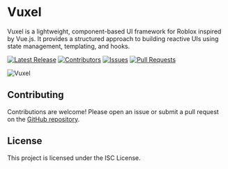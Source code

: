 # Vuxel

Vuxel is a lightweight, component-based UI framework for Roblox inspired by Vue.js. It provides a structured approach to building reactive UIs using state management, templating, and hooks.

[![Latest Release](https://img.shields.io/github/v/release/Acttop-Interactive/vuxel)](https://github.com/Acttop-Interactive/vuxel/releases/latest)
[![Contributors](https://img.shields.io/github/contributors/Acttop-Interactive/vuxel)](https://github.com/Acttop-Interactive/vuxel/graphs/contributors)
[![Issues](https://img.shields.io/github/issues/Acttop-Interactive/vuxel)](https://github.com/Acttop-Interactive/vuxel/issues)
[![Pull Requests](https://img.shields.io/github/issues-pr/Acttop-Interactive/vuxel)](https://github.com/Acttop-Interactive/vuxel/pulls)

![Vuxel](https://github.com/user-attachments/assets/b84cf981-0775-4b2c-a172-a9213682ad9e)

## Contributing

Contributions are welcome! Please open an issue or submit a pull request on the [GitHub repository](https://github.com/Acttop-Interactive/vuxel).

## License

This project is licensed under the ISC License.